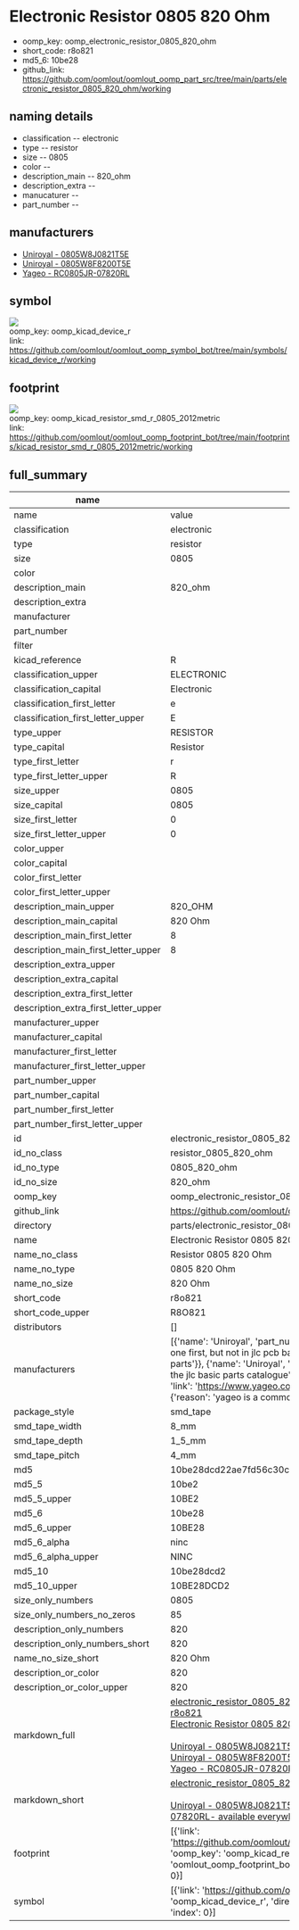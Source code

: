 # Electronic Resistor 0805 820 Ohm

  
* oomp_key: oomp_electronic_resistor_0805_820_ohm 
* short_code: r8o821
* md5_6: 10be28  
* github_link: https://github.com/oomlout/oomlout_oomp_part_src/tree/main/parts/electronic_resistor_0805_820_ohm/working  
## naming details
* classification -- electronic
* type -- resistor
* size -- 0805
* color -- 
* description_main -- 820_ohm
* description_extra -- 
* manucaturer -- 
* part_number -- 


## manufacturers
* [Uniroyal - 0805W8J0821T5E]()  
* [Uniroyal - 0805W8F8200T5E]()  
* [Yageo - RC0805JR-07820RL](https://www.yageo.com/en/Chart/Download/pdf/RC0805JR-07820RL)  

## symbol

![](symbol/{index}/working/working_600.png)  
oomp_key: oomp_kicad_device_r  
link: https://github.com/oomlout/oomlout_oomp_symbol_bot/tree/main/symbols/kicad_device_r/working  

## footprint

![](footprint/{index}/working/working_600.png)  
oomp_key: oomp_kicad_resistor_smd_r_0805_2012metric  
link: https://github.com/oomlout/oomlout_oomp_footprint_bot/tree/main/footprints/kicad_resistor_smd_r_0805_2012metric/working  

## full_summary
| name | value | 
| --- | --- | 
| name | value | 
| classification | electronic | 
| type | resistor | 
| size | 0805 | 
| color |  | 
| description_main | 820_ohm | 
| description_extra |  | 
| manufacturer |  | 
| part_number |  | 
| filter |  | 
| kicad_reference | R | 
| classification_upper | ELECTRONIC | 
| classification_capital | Electronic | 
| classification_first_letter | e | 
| classification_first_letter_upper | E | 
| type_upper | RESISTOR | 
| type_capital | Resistor | 
| type_first_letter | r | 
| type_first_letter_upper | R | 
| size_upper | 0805 | 
| size_capital | 0805 | 
| size_first_letter | 0 | 
| size_first_letter_upper | 0 | 
| color_upper |  | 
| color_capital |  | 
| color_first_letter |  | 
| color_first_letter_upper |  | 
| description_main_upper | 820_OHM | 
| description_main_capital | 820 Ohm | 
| description_main_first_letter | 8 | 
| description_main_first_letter_upper | 8 | 
| description_extra_upper |  | 
| description_extra_capital |  | 
| description_extra_first_letter |  | 
| description_extra_first_letter_upper |  | 
| manufacturer_upper |  | 
| manufacturer_capital |  | 
| manufacturer_first_letter |  | 
| manufacturer_first_letter_upper |  | 
| part_number_upper |  | 
| part_number_capital |  | 
| part_number_first_letter |  | 
| part_number_first_letter_upper |  | 
| id | electronic_resistor_0805_820_ohm | 
| id_no_class | resistor_0805_820_ohm | 
| id_no_type | 0805_820_ohm | 
| id_no_size | 820_ohm | 
| oomp_key | oomp_electronic_resistor_0805_820_ohm | 
| github_link | https://github.com/oomlout/oomlout_oomp_part_src/tree/main/parts/electronic_resistor_0805_820_ohm/working | 
| directory | parts/electronic_resistor_0805_820_ohm | 
| name | Electronic Resistor 0805 820 Ohm | 
| name_no_class | Resistor 0805 820 Ohm | 
| name_no_type | 0805 820 Ohm | 
| name_no_size | 820 Ohm | 
| short_code | r8o821 | 
| short_code_upper | R8O821 | 
| distributors | [] | 
| manufacturers | [{'name': 'Uniroyal', 'part_number': '0805W8J0821T5E', 'link': '', 'id': 'manufacturer_uniroyal', 'note': {'reason': 'did this one first, but not in jlc pcb basic parts and 1 percent are and they are the same price', 'reason_short': 'not in jlc basic parts'}}, {'name': 'Uniroyal', 'part_number': '0805W8F8200T5E', 'link': '', 'id': 'manufacturer_uniroyal', 'note': {'reason': 'in the jlc basic parts catalogue', 'reason_short': 'jlc basic part'}}, {'name': 'Yageo', 'part_number': 'RC0805JR-07820RL', 'link': 'https://www.yageo.com/en/Chart/Download/pdf/RC0805JR-07820RL', 'id': 'manufacturer_yageo', 'note': {'reason': 'yageo is a commonly cross referenced part number', 'reason_short': 'available everywhere'}}] | 
| package_style | smd_tape | 
| smd_tape_width | 8_mm | 
| smd_tape_depth | 1_5_mm | 
| smd_tape_pitch | 4_mm | 
| md5 | 10be28dcd22ae7fd56c30c3ed836861f | 
| md5_5 | 10be2 | 
| md5_5_upper | 10BE2 | 
| md5_6 | 10be28 | 
| md5_6_upper | 10BE28 | 
| md5_6_alpha | ninc | 
| md5_6_alpha_upper | NINC | 
| md5_10 | 10be28dcd2 | 
| md5_10_upper | 10BE28DCD2 | 
| size_only_numbers | 0805 | 
| size_only_numbers_no_zeros | 85 | 
| description_only_numbers | 820 | 
| description_only_numbers_short | 820 | 
| name_no_size_short | 820 Ohm | 
| description_or_color | 820 | 
| description_or_color_upper | 820 | 
| markdown_full | [electronic_resistor_0805_820_ohm](https://github.com/oomlout/oomlout_oomp_part_src/tree/main/parts/electronic_resistor_0805_820_ohm/working)<br>[r8o821](https://github.com/oomlout/oomlout_oomp_part_src/tree/main/parts/electronic_resistor_0805_820_ohm/working)<br>[Electronic Resistor 0805 820 Ohm](https://github.com/oomlout/oomlout_oomp_part_src/tree/main/parts/electronic_resistor_0805_820_ohm/working)<br><br>[Uniroyal - 0805W8J0821T5E- not in jlc basic parts]() [(L)  ](https://www.lcsc.com/search?q=0805W8J0821T5E)[(D)  ](https://www.digikey.com/en/products?keywords=0805W8J0821T5E)[(M)  ](https://www.mouser.com/Search/Refine?Keyword=0805W8J0821T5E)[(N)  ](https://www.newark.com/search?st=0805W8J0821T5E)[(SZ)  ](https://so.szlcsc.com/global.html?k=0805W8J0821T5E)<br>[Uniroyal - 0805W8F8200T5E- jlc basic part]() [(L)  ](https://www.lcsc.com/search?q=0805W8F8200T5E)[(D)  ](https://www.digikey.com/en/products?keywords=0805W8F8200T5E)[(M)  ](https://www.mouser.com/Search/Refine?Keyword=0805W8F8200T5E)[(N)  ](https://www.newark.com/search?st=0805W8F8200T5E)[(SZ)  ](https://so.szlcsc.com/global.html?k=0805W8F8200T5E)<br>[Yageo - RC0805JR-07820RL- available everywhere](https://www.yageo.com/en/Chart/Download/pdf/RC0805JR-07820RL) [(L)  ](https://www.lcsc.com/search?q=RC0805JR-07820RL)[(D)  ](https://www.digikey.com/en/products?keywords=RC0805JR-07820RL)[(M)  ](https://www.mouser.com/Search/Refine?Keyword=RC0805JR-07820RL)[(N)  ](https://www.newark.com/search?st=RC0805JR-07820RL)[(SZ)  ](https://so.szlcsc.com/global.html?k=RC0805JR-07820RL)<br> | 
| markdown_short | [electronic_resistor_0805_820_ohm](https://github.com/oomlout/oomlout_oomp_part_src/tree/main/parts/electronic_resistor_0805_820_ohm/working)<br><br>[Uniroyal - 0805W8J0821T5E- not in jlc basic parts]()[Uniroyal - 0805W8F8200T5E- jlc basic part]()[Yageo - RC0805JR-07820RL- available everywhere](https://www.yageo.com/en/Chart/Download/pdf/RC0805JR-07820RL) | 
| footprint | [{'link': 'https://github.com/oomlout/oomlout_oomp_footprint_bot/tree/main/foootprntss/kicad_resistor_smd_r_0805_2012metric', 'oomp_key': 'oomp_kicad_resistor_smd_r_0805_2012metric', 'directory': 'oomlout_oomp_footprint_bot/footprints/kicad_resistor_smd_r_0805_2012metric//working/working.kicad_mod', 'index': 0}] | 
| symbol | [{'link': 'https://github.com/oomlout/oomlout_oomp_symbol_bot/tree/main/symbols/kicad_device_r', 'oomp_key': 'oomp_kicad_device_r', 'directory': 'oomlout_oomp_symbol_bot/symbols/kicad_device_r//working/working.kicad_sym', 'index': 0}] | 
